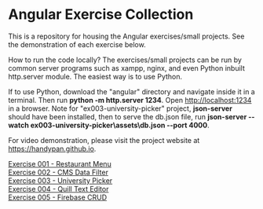 # Angular Exercise Collection

This is a repository for housing the Angular exercises/small projects. See the demonstration of each exercise below.

How to run the code locally?
The exercises/small projects can be run by common server programs such as xampp, nginx, and even Python inbuilt http.server module. The easiest way is to use Python. 

If to use Python, download the "angular" directory and navigate inside it in a terminal. Then run <b>python -m http.server 1234</b>. Open <a href="http://localhost:1234" target="_blank">http://localhost:1234</a> in a browser. Note for "ex003-university-picker" project, <b>json-server</b> should have been installed, then to serve the db.json file, run <b>json-server --watch ex003-university-picker\assets\db.json --port 4000</b>.

For video demonstration, please visit the project website at <a href="https://handypan.github.io" target="_blank">https://handypan.github.io</a>.

[Exercise 001 - Restaurant Menu](https://handypan.github.io/Angular-Exercise-Collection/ex001-restaurant-menu/)<br>
[Exercise 002 - CMS Data Filter](https://handypan.github.io/Angular-Exercise-Collection/ex002-cms-data-filter/)<br>
[Exercise 003 - University Picker](https://handypan.github.io/Angular-Exercise-Collection/ex003-university-picker/)<br>
[Exercise 004 - Quill Text Editor](https://handypan.github.io/Angular-Exercise-Collection/ex004-quill-text-editor/)<br>
[Exercise 005 - Firebase CRUD](https://handypan.github.io/Angular-Exercise-Collection/ex005-firebase-crud/)<br>




